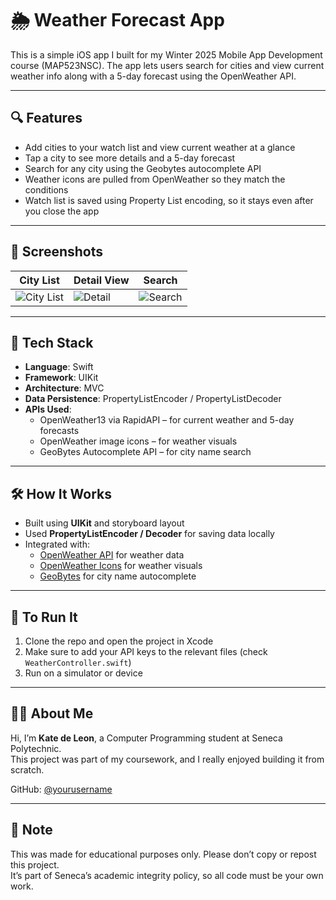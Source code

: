 # 🌦️ Weather Forecast App

This is a simple iOS app I built for my Winter 2025 Mobile App Development course (MAP523NSC). The app lets users search for cities and view current weather info along with a 5-day forecast using the OpenWeather API.

---

## 🔍 Features

- Add cities to your watch list and view current weather at a glance
- Tap a city to see more details and a 5-day forecast
- Search for any city using the Geobytes autocomplete API
- Weather icons are pulled from OpenWeather so they match the conditions
- Watch list is saved using Property List encoding, so it stays even after you close the app

---

## 📸 Screenshots

| City List | Detail View | Search |
|-----------|-------------|--------|
| ![City List](https://via.placeholder.com/150x300.png?text=City+List) | ![Detail](https://via.placeholder.com/150x300.png?text=Weather+Detail) | ![Search](https://via.placeholder.com/150x300.png?text=Search+City) |

---

## 🧰 Tech Stack

- **Language**: Swift
- **Framework**: UIKit
- **Architecture**: MVC
- **Data Persistence**: PropertyListEncoder / PropertyListDecoder
- **APIs Used**:
  - OpenWeather13 via RapidAPI – for current weather and 5-day forecasts
  - OpenWeather image icons – for weather visuals
  - GeoBytes Autocomplete API – for city name search

---

## 🛠 How It Works

- Built using **UIKit** and storyboard layout
- Used **PropertyListEncoder / Decoder** for saving data locally
- Integrated with:
  - [OpenWeather API](https://rapidapi.com/worldapi/api/open-weather13/playground/) for weather data
  - [OpenWeather Icons](https://openweathermap.org/img/wn/) for weather visuals
  - [GeoBytes](http://gd.geobytes.com/AutoCompleteCity) for city name autocomplete

---

## 🚀 To Run It

1. Clone the repo and open the project in Xcode
2. Make sure to add your API keys to the relevant files (check `WeatherController.swift`)
3. Run on a simulator or device

---

## 👩‍💻 About Me

Hi, I’m **Kate de Leon**, a Computer Programming student at Seneca Polytechnic.  
This project was part of my coursework, and I really enjoyed building it from scratch.

GitHub: [@yourusername](https://github.com/keirisa)

---

## 📎 Note

This was made for educational purposes only. Please don’t copy or repost this project.  
It’s part of Seneca’s academic integrity policy, so all code must be your own work.

